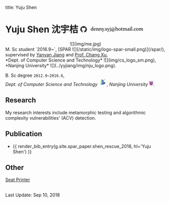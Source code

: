 title: Yuju Shen

# Yuju Shen 沈宇桔 [<img src="img/GitHub-Mark-32px.png">](https://github.com/2bdenny) ![](img/email.png)

<div class="row gutter" markdown="1">
<div class="col-lg-2 col-md-2 col-sm-3 col-xs-4">
  <center>![](img/me.jpg)</center>
</div>
M. Sc student `2016.9~`, [SPAR ![](/static/img/logo-spar-small.png)](/spar/), supervised by <a href="http://moon.nju.edu.cn/people/yyjiang/">Yanyan Jiang</a> and <a href="http://cs.nju.edu.cn/changxu/">Prof. Chang Xu</a>,  <br>*Dept. of Computer Science and Technology* ![](img/cs_logo_sm.png), *Nanjing University* ![](../yyjiang/img/nju_logo.png). <br>

B. Sc degree `2012.9~2016.6`,
<br>*Dept. of Computer Science and Technology* ![](img/cs_logo_sm.png), *Nanjing University* ![](../yyjiang/img/nju_logo.png). <br>
</div>

## Research

My research interests include metamorphic testing and algorithmic complexity vulnerabilities' (ACV) detection.

## Publication
* {{ render_bib_entry(g.site.spar_paper.shen_rescue_2018, hl='Yuju Shen') }}

## Other
[Seat Printer](seatprint.html)

<br>
Last Update: Sep 10, 2018
